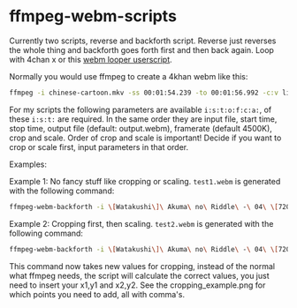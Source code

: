 ffmpeg-webm-scripts
===================

Currently two scripts, reverse and backforth script.
Reverse just reverses the whole thing and backforth goes forth first and then back again.
Loop with 4chan x or this [webm looper userscript](https://github.com/WhatIsThisImNotGoodWithComputers/webm-looper-userscript).

Normally you would use ffmpeg to create a 4khan webm like this:

```bash
ffmpeg -i chinese-cartoon.mkv -ss 00:01:54.239 -to 00:01:56.992 -c:v libvpx -crf 4 -b:v 4500K -vf scale=-1:-1 -an output.webm
```

For my scripts the following parameters are available `i:s:t:o:f:c:a:`, of these `i:s:t:` are required.
In the same order they are input file, start time, stop time, output file (default: output.webm), framerate (default 4500K), crop and scale. Order of crop and scale is important! Decide if you want to crop or scale first, input parameters in that order.

Examples:

Example 1: No fancy stuff like cropping or scaling. `test1.webm` is generated with the following command:

```bash
ffmpeg-webm-backforth -i \[Watakushi\]\ Akuma\ no\ Riddle\ -\ 04\ \[720p\]\[5A124B29\].mkv -s 00:01:00.000 -t 00:01:02.000 -o test1.webm
```

Example 2: Cropping first, then scaling. `test2.webm` is generated with the following command:

```bash
ffmpeg-webm-backforth -i \[Watakushi\]\ Akuma\ no\ Riddle\ -\ 04\ \[720p\]\[5A124B29\].mkv -s 00:01:00.000 -t 00:01:02.000 -o test2.webm -c 474,0,726,720 -a -1:400
```

This command now takes new values for cropping, instead of the normal what ffmpeg needs, the script will calculate the correct values, you just need to insert your x1,y1 and x2,y2. See the cropping_example.png for which points you need to add, all with comma's.
